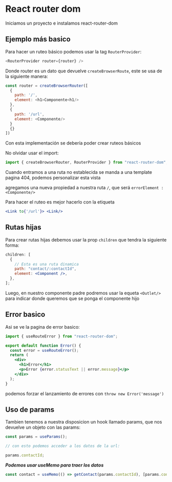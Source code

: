 # React router dom

Iniciamos un proyecto e instalamos react-router-dom

## Ejemplo más basico

Para hacer un ruteo básico podemos usar la tag `RouterProvider`:

```js
<RouterProvider router={router} />
```

Donde router es un dato que devuelve `createBrowserRoute`, este se usa de la siguiente manera:

```js
const router = createBrowserRouter([
  {
    path: '/',
    element: <h1>Componente<h1/>
  },
  {
    path: '/url',
    element: <Componente/>
  }
  {}
])
```

Con esta implementación se debería poder crear ruteos básicos

No olvidar usar el import:

```js
import { createBrowserRouter, RouterProvider } from "react-router-dom";
```

Cuando entramos a una ruta no establecida se manda a una template pagina 404, podemos personalizar esta vista

agregamos una nueva propiedad a nuestra ruta `/`, que será `errorElement : <Componente/>`

Para hacer el ruteo es mejor hacerlo con la etiqueta

```jsx
<Link to{'/url'}> <Link/>
```

## Rutas hijas

Para crear rutas hijas debemos usar la prop `children` que tendra la siguiente forma:

```jsx
children: [
  {
    // Esta es una ruta dinamica
    path: "contact/:contactId",
    element: <Component />,
  },
];
```

Luego, en nuestro componente padre podremos usar la equeta `<Outlet/>` para indicar donde queremos que se ponga el componente hijo

## Error basico

Asi se ve la pagina de error basico:

```jsx
import { useRouteError } from "react-router-dom";

export default function Error() {
  const error = useRouteError();
  return (
    <div>
      <h1>Error</h1>
      <p>Error {error.statusText || error.message}</p>
    </div>
  );
}
```

podemos forzar el lanzamiento de errores con `throw new Error('message')`

## Uso de params

Tambien tenemos a nuestra disposicion un hook llamado params, que nos devuelve un objeto con las params:

```js
const params = useParams();

// con esto podemos acceder a los datos de la url:

params.contactId;
```

**_Podemos usar useMemo para traer los datos_**

```js
const contact = useMemo(() => getContact(params.contactId), [params.contactId]);
```

